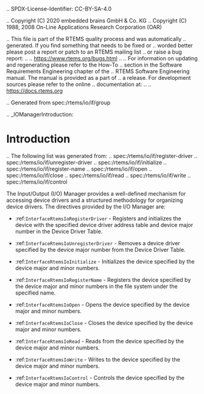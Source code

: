 .. SPDX-License-Identifier: CC-BY-SA-4.0

.. Copyright (C) 2020 embedded brains GmbH & Co. KG
.. Copyright (C) 1988, 2008 On-Line Applications Research Corporation (OAR)

.. This file is part of the RTEMS quality process and was automatically
.. generated.  If you find something that needs to be fixed or
.. worded better please post a report or patch to an RTEMS mailing list
.. or raise a bug report:
..
.. https://www.rtems.org/bugs.html
..
.. For information on updating and regenerating please refer to the How-To
.. section in the Software Requirements Engineering chapter of the
.. RTEMS Software Engineering manual.  The manual is provided as a part of
.. a release.  For development sources please refer to the online
.. documentation at:
..
.. https://docs.rtems.org

.. Generated from spec:/rtems/io/if/group

.. _IOManagerIntroduction:

Introduction
============

.. The following list was generated from:
.. spec:/rtems/io/if/register-driver
.. spec:/rtems/io/if/unregister-driver
.. spec:/rtems/io/if/initialize
.. spec:/rtems/io/if/register-name
.. spec:/rtems/io/if/open
.. spec:/rtems/io/if/close
.. spec:/rtems/io/if/read
.. spec:/rtems/io/if/write
.. spec:/rtems/io/if/control

The Input/Output (I/O) Manager provides a well-defined mechanism for accessing
device drivers and a structured methodology for organizing device drivers. The
directives provided by the I/O Manager are:

* :ref:`InterfaceRtemsIoRegisterDriver` - Registers and initializes the device
  with the specified device driver address table and device major number in the
  Device Driver Table.

* :ref:`InterfaceRtemsIoUnregisterDriver` - Removes a device driver specified
  by the device major number from the Device Driver Table.

* :ref:`InterfaceRtemsIoInitialize` - Initializes the device specified by the
  device major and minor numbers.

* :ref:`InterfaceRtemsIoRegisterName` - Registers the device specified by the
  device major and minor numbers in the file system under the specified name.

* :ref:`InterfaceRtemsIoOpen` - Opens the device specified by the device major
  and minor numbers.

* :ref:`InterfaceRtemsIoClose` - Closes the device specified by the device
  major and minor numbers.

* :ref:`InterfaceRtemsIoRead` - Reads from the device specified by the device
  major and minor numbers.

* :ref:`InterfaceRtemsIoWrite` - Writes to the device specified by the device
  major and minor numbers.

* :ref:`InterfaceRtemsIoControl` - Controls the device specified by the device
  major and minor numbers.
